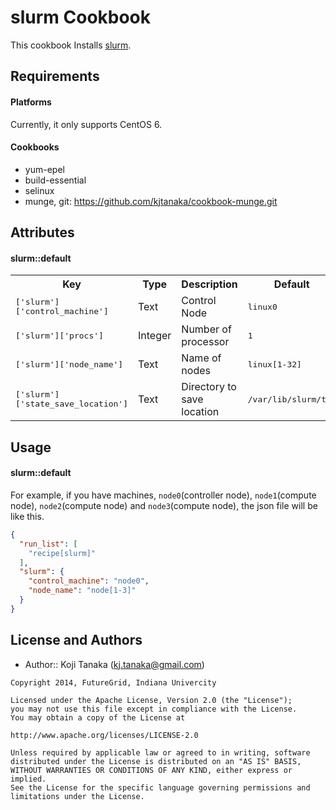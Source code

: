 slurm Cookbook
==============
This cookbook Installs [slurm](https://computing.llnl.gov/linux/slurm/).

Requirements
------------
#### Platforms
Currently, it only supports CentOS 6.

#### Cookbooks
- yum-epel
- build-essential
- selinux
- munge, git: https://github.com/kjtanaka/cookbook-munge.git

Attributes
----------
#### slurm::default
<table>
  <tr>
    <th>Key</th>
    <th>Type</th>
    <th>Description</th>
    <th>Default</th>
  </tr>
  <tr>
    <td><tt>['slurm']['control_machine']</tt></td>
    <td>Text</td>
    <td>Control Node</td>
    <td><tt>linux0</tt></td>
  </tr>
  <tr>
    <td><tt>['slurm']['procs']</tt></td>
    <td>Integer</td>
    <td>Number of processor</td>
    <td><tt>1</tt></td>
  </tr>
  <tr>
    <td><tt>['slurm']['node_name']</tt></td>
    <td>Text</td>
    <td>Name of nodes</td>
    <td><tt>linux[1-32]</tt></td>
  </tr>
  <tr>
    <td><tt>['slurm']['state_save_location']</tt></td>
    <td>Text</td>
    <td>Directory to save location</td>
    <td><tt>/var/lib/slurm/tmp</tt></td>
  </tr>
</table>

Usage
-----
#### slurm::default
For example, if you have machines, `node0`(controller node), `node1`(compute node), `node2`(compute node) and `node3`(compute node), the json file will be like this.

```json
{
  "run_list": [
    "recipe[slurm]"
  ],
  "slurm": {
    "control_machine": "node0",
    "node_name": "node[1-3]"
  }
}
```

License and Authors
-------------------
- Author:: Koji Tanaka (<kj.tanaka@gmail.com>)

```text
Copyright 2014, FutureGrid, Indiana Univercity

Licensed under the Apache License, Version 2.0 (the "License");
you may not use this file except in compliance with the License.
You may obtain a copy of the License at

http://www.apache.org/licenses/LICENSE-2.0

Unless required by applicable law or agreed to in writing, software
distributed under the License is distributed on an "AS IS" BASIS,
WITHOUT WARRANTIES OR CONDITIONS OF ANY KIND, either express or implied.
See the License for the specific language governing permissions and
limitations under the License.
```

